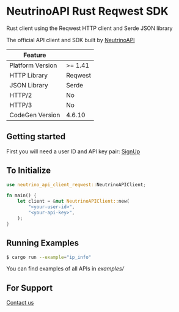 # NeutrinoAPI Rust Reqwest SDK

Rust client using the Reqwest HTTP client and Serde JSON library

The official API client and SDK built by [NeutrinoAPI](https://www.neutrinoapi.com/)

| Feature          |         |
|------------------|---------|
| Platform Version | >= 1.41 |
| HTTP Library     | Reqwest |
| JSON Library     | Serde   |
| HTTP/2           | No      |
| HTTP/3           | No      |
| CodeGen Version  | 4.6.10  |

## Getting started

First you will need a user ID and API key pair: [SignUp](https://www.neutrinoapi.com/signup/)

## To Initialize 
```rust
use neutrino_api_client_reqwest::NeutrinoAPIClient;

fn main() {
    let client = &mut NeutrinoAPIClient::new(
        "<your-user-id>",
        "<your-api-key>",
    );
}
```

## Running Examples

```sh
$ cargo run --example="ip_info"
```
You can find examples of all APIs in _examples/_

## For Support 
[Contact us](https://www.neutrinoapi.com/contact-us/)
